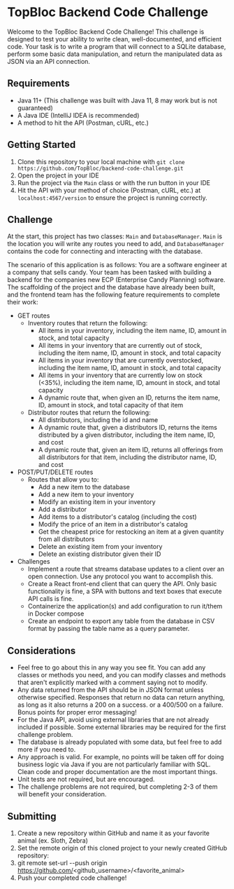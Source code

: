 # TopBloc Backend Code Challenge
Welcome to the TopBloc Backend Code Challenge! This challenge is designed to test your ability to write clean, well-documented, and efficient code. 
Your task is to write a program that will connect to a SQLite database, perform some basic data manipulation, and return the manipulated data as JSON via
an API connection.

## Requirements
- Java 11+ (This challenge was built with Java 11, 8 may work but is not guaranteed)
- A Java IDE (IntelliJ IDEA is recommended)
- A method to hit the API (Postman, cURL, etc.)


## Getting Started
1. Clone this repository to your local machine with `git clone https://github.com/TopBloc/backend-code-challenge.git`
2. Open the project in your IDE
3. Run the project via the `Main` class or with the run button in your IDE
4. Hit the API with your method of choice (Postman, cURL, etc.) at `localhost:4567/version` to ensure the project is running correctly.

## Challenge
At the start, this project has two classes: `Main` and `DatabaseManager`. `Main` is the location you will write any routes you
need to add, and `DatabaseManager` contains the code for connecting and interacting with the database.

The scenario of this application is as follows: You are a software engineer at a company that sells candy. Your team has been tasked with building a backend
for the companies new ECP (Enterprise Candy Planning) software. The scaffolding of the project and the database have already been built, and the frontend team
has the following feature requirements to complete their work:
- GET routes
  - Inventory routes that return the following:
    - All items in your inventory, including the item name, ID, amount in stock, and total capacity
    - All items in your inventory that are currently out of stock, including the item name, ID, amount in stock, and total capacity
    - All items in your inventory that are currently overstocked, including the item name, ID, amount in stock, and total capacity
    - All items in your inventory that are currently low on stock (<35%), including the item name, ID, amount in stock, and total capacity
    - A dynamic route that, when given an ID, returns the item name, ID, amount in stock, and total capacity of that item
  -  Distributor routes that return the following:
      - All distributors, including the id and name
      - A dynamic route that, given a distributors ID, returns the items distributed by a given distributor, including the item name, ID, and cost
      - A dynamic route that, given an item ID, returns all offerings from all distributors for that item, including the distributor name, ID, and cost
- POST/PUT/DELETE routes
  - Routes that allow you to:
    - Add a new item to the database
    - Add a new item to your inventory
    - Modify an existing item in your inventory
    - Add a distributor
    - Add items to a distributor's catalog (including the cost)
    - Modify the price of an item in a distributor's catalog
    - Get the cheapest price for restocking an item at a given quantity from all distributors
    - Delete an existing item from your inventory
    - Delete an existing distributor given their ID
- Challenges
  - Implement a route that streams database updates to a client over an open connection. Use any protocol you want to accomplish this.
  - Create a React front-end client that can query the API. Only basic functionality is fine, a SPA with buttons and text boxes that execute API calls is fine.
  - Containerize the application(s) and add configuration to run it/them in Docker compose
  - Create an endpoint to export any table from the database in CSV format by passing the table name as a query parameter. 

## Considerations
- Feel free to go about this in any way you see fit. You can add any classes or methods you need, and you can modify classes and methods that aren't
explicitly marked with a comment saying not to modify.
- Any data returned from the API should be in JSON format unless otherwise specified. Responses that return no data can return anything, as long as it also returns a 200 on a success.
or a 400/500 on a failure. Bonus points for proper error messaging!
- For the Java API, avoid using external libraries that are not already included if possible. Some external libraries may be required for the first challenge problem.
- The database is already populated with some data, but feel free to add more if you need to.
- Any approach is valid. For example, no points will be taken off for doing business logic via Java if you are not particularly familiar with SQL.
Clean code and proper documentation are the most important things.
- Unit tests are not required, but are encouraged.
- The challenge problems are not required, but completing 2-3 of them will benefit your consideration.

## Submitting
1. Create a new repository within GitHub and name it as your favorite animal (ex. Sloth, Zebra)
2. Set the remote origin of this cloned project to your newly created GitHub repository:
3. git remote set-url --push origin https://github.com/<github_username>/<favorite_animal>
4. Push your completed code challenge!
